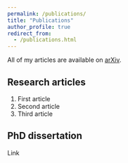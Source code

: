 ```yaml
---
permalink: /publications/
title: "Publications"
author_profile: true
redirect_from: 
  - /publications.html
---
```


All of my articles are available on [arXiv](https://arxiv.org/search/math?searchtype=author&query=Prokaj%2C+R+D).

## Research articles

1. First article
3. Second article
4. Third article

## PhD dissertation

Link

